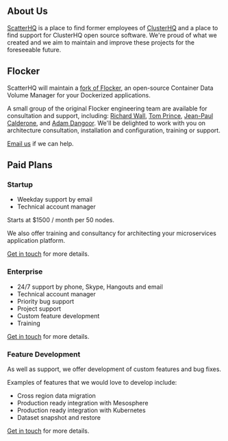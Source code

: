 ## About Us

[ScatterHQ](https://github.com/orgs/ScatterHQ/) is a place to find former employees of [ClusterHQ](https://clusterhq.com)
and a place to find support for ClusterHQ open source software.
We're proud of what we created and we aim to maintain and improve these projects for the foreseeable future.

## Flocker

ScatterHQ will maintain a [fork of Flocker](https://github.com/ScatterHQ/flocker), an open-source Container Data Volume Manager for your Dockerized applications.

A small group of the original Flocker engineering team are available for consultation and support, including:
[Richard Wall](https://github.com/wallrj),
[Tom Prince](https://github.com/tomprince),
[Jean-Paul Calderone](https://github.com/exarkun), and
[Adam Dangoor](https://github.com/adamtheturtle).
We'll be delighted to work with you on architecture consultation, installation and configuration, training or support.

[Email us](mailto:flocker-team@scatterhq.com) if we can help.

## Paid Plans

### Startup

* Weekday support by email
* Technical account manager

Starts at $1500 / month per 50 nodes.

We also offer training and consultancy for architecting your microservices application platform.

[Get in touch](mailto:flocker-team@scatterhq.com) for more details.

### Enterprise

* 24/7 support by phone, Skype, Hangouts and email
* Technical account manager
* Priority bug support
* Project support
* Custom feature development
* Training

[Get in touch](mailto:flocker-team@scatterhq.com) for more details.

### Feature Development

As well as support, we offer development of custom features and bug fixes.

Examples of features that we would love to develop include:

* Cross region data migration
* Production ready integration with Mesosphere
* Production ready integration with Kubernetes
* Dataset snapshot and restore

[Get in touch](mailto:flocker-team@scatterhq.com) for more details.
